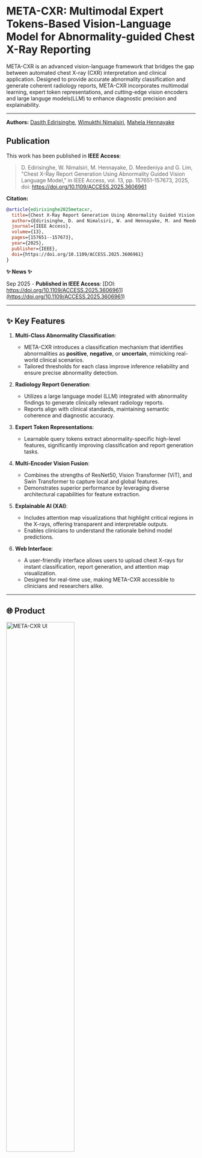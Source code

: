 
# META-CXR: Multimodal Expert Tokens-Based Vision-Language Model for Abnormality-guided Chest X-Ray Reporting

META-CXR is an advanced vision-language framework that bridges the gap between automated chest X-ray (CXR) interpretation and clinical application. Designed to provide accurate abnormality classification and generate coherent radiology reports, META-CXR incorporates multimodal learning, expert token representations, and cutting-edge vision encoders and large languge models(LLM) to enhance diagnostic precision and explainability.

---

**Authors:** [Dasith Edirisinghe][de], [Wimukthi Nimalsiri][wn], [Mahela Hennayake][mh]

[de]:https://dasithedirisinghe.github.io/
[wn]:https://wimukti.github.io/#/home
[mh]:https://lk.linkedin.com/in/mahela97

## Publication

This work has been published in **IEEE Access**:

> D. Edirisinghe, W. Nimalsiri, M. Hennayake, D. Meedeniya and G. Lim, "Chest X-Ray Report Generation Using Abnormality Guided Vision Language Model," in IEEE Access, vol. 13, pp. 157651-157673, 2025, doi: https://doi.org/10.1109/ACCESS.2025.3606961

**Citation:**
```bibtex
@article{edirisinghe2025metacxr,
  title={Chest X-Ray Report Generation Using Abnormality Guided Vision Language Model},
  author={Edirisinghe, D. and Nimalsiri, W. and Hennayake, M. and Meedeniya, D. and Lim, G.},
  journal={IEEE Access},
  volume={13},
  pages={157651--157673},
  year={2025},
  publisher={IEEE},
  doi={https://doi.org/10.1109/ACCESS.2025.3606961}
}
```


**✨ News ✨**

Sep 2025 - **Published in IEEE Access**: [DOI: https://doi.org/10.1109/ACCESS.2025.3606961](https://doi.org/10.1109/ACCESS.2025.3606961)

---


## ✨ Key Features

1. **Multi-Class Abnormality Classification**:
   - META-CXR introduces a classification mechanism that identifies abnormalities as **positive**, **negative**, or **uncertain**, mimicking real-world clinical scenarios.
   - Tailored thresholds for each class improve inference reliability and ensure precise abnormality detection.

2. **Radiology Report Generation**:
   - Utilizes a large language model (LLM) integrated with abnormality findings to generate clinically relevant radiology reports.
   - Reports align with clinical standards, maintaining semantic coherence and diagnostic accuracy.

3. **Expert Token Representations**:
   - Learnable query tokens extract abnormality-specific high-level features, significantly improving classification and report generation tasks.

4. **Multi-Encoder Vision Fusion**:
   - Combines the strengths of ResNet50, Vision Transformer (ViT), and Swin Transformer to capture local and global features.
   - Demonstrates superior performance by leveraging diverse architectural capabilities for feature extraction.

5. **Explainable AI (XAI)**:
   - Includes attention map visualizations that highlight critical regions in the X-rays, offering transparent and interpretable outputs.
   - Enables clinicians to understand the rationale behind model predictions.

6. **Web Interface**:
   - A user-friendly interface allows users to upload chest X-rays for instant classification, report generation, and attention map visualization.
   - Designed for real-time use, making META-CXR accessible to clinicians and researchers alike.

---

## 🌐 Product

<img src="assets/gradio_ui_sample.png" alt="META-CXR UI" style="width: 60%; height: auto;" />

---- 

Key functionalities include:

- **X-Ray Upload**: Easily upload chest X-rays via drag-and-drop or file selection.
- **Classification Results**: View detailed multi-class predictions for abnormalities as positive, negative, or uncertain.
- **Radiology Report Generation**: Obtain automated, clinically relevant reports tailored to the uploaded image.
- **Attention Map Visualization**: Explore attention overlays to understand which regions influenced the model's predictions.

### 📦 META-CXR: Docker Setup and Inference Guide

This project provides a Dockerized environment for running inference on radiographs using a Gradio-based web UI.

---

#### 📖 Overview

META-CXR enables streamlined deployment of a radiograph analysis pipeline using Docker. 

##### 🔧 Clone the META-CXR repo

- Clone the repository and change into the project directory:

```bash
git clone https://github.com/DasithEdirisinghe/META-CXR.git
cd META-CXR
```

#### 🔧 Prerequisites

- Docker installed and configured.
- GPU support for Docker (`--gpus all` is used).
- Pretrained weights required for inference:

➡️ Download these pretrained weights from [This Google Drive link](https://drive.google.com/drive/folders/1zUT1ogIdmEjOXtBe1Vzw44uFV_ZvlcMF?usp=sharing) and place them in the following directory before running inference: 

```
pretrainings/output/
```

Expected structure:

```
pretrainings/output/
├── YYYYYY
   └── XXXXX.pth
```

---

#### ⚙️ Building the Docker image

The `build_docker.sh` script performs the following:

- Pulls the base Docker image `dasithdev/meta-cxr:1.0.0` from Docker Hub (if not present locally).
- Builds a new Docker image `meta-cxr:2.0.0` using the provided Dockerfile.

To build the Docker image, run:

```bash
./build_docker.sh
```

This ensures your environment is consistent and ready for inference.

---

#### 🚀 Running the container

The `run_container.sh` script performs these steps:

- Stops and removes any existing container named `meta-cxr-container`.
- Launches a new container named `meta-cxr-container` using the `meta-cxr:2.0.0` image.
- Maps your current working directory to `/workspace/META-CXR` inside the container.
- Starts the Gradio-based inference UI.

Run:

You must run following commands from inside the META-CXR directory because this directory will be mounted into the container at runtime

```bash
./run_container.sh
```

---

#### 🌐 Accessing the inference UI

After running the container, the script logs a link to the Gradio UI, typically available at:

```
http://localhost:7860
```

-----  


## 🧪 Results

### Abnoramlity Classification Metrics

#### MIMIC-CXR Dataset

Mean Precision, Recall, F1-Score across all 13 pathologies and No Finding 

| Abnormality                | Precision | Recall | F1-Score |
|---------------------|-----------|--------|----------|
| Average             | 0.87      | 0.78   | 0.73     | 

#### CheXpert Dataset

Zero-shot abnormality classification across five pathologies: Atelectasis, Cardiomegaly, Consolidation, Edema, and Pleural Effusion. <br>
Comparison is done with SOTA classifier ChexZero 

| Model                | AUC | F1-Score |
|---------------------|-----------|--------|
| ChexZero             | 0.889  | 0.606   |
| META-CXR (Ours)             | 0.824  | 0.699   |

### Report Generation Metrics

#### MIMIC-CXR Dataset

| Metric    | META-CXR | 
|-----------|-------------|
| BERTScore | 0.426       | 
| CIDEr     | 0.291       | 
| BLEU-4    | 0.102       | 
| ROUGE-L   | 0.280       | 
| METEOR    | 0.173       |

---

## 👨‍⚕️ Clinical Impact

META-CXR enhances radiologist workflows by:
- Automating abnormality detection with high precision and recall.
- Generating clinically accurate and coherent radiology reports.
- Providing interpretable insights through attention map visualizations.

---

## 📖 Acknowledgments

META-CXR leverages the MIMIC-CXR dataset and builds upon advancements in vision-language modeling to provide a state-of-the-art solution for chest X-ray analysis.

© 2025 META-CXR Team
